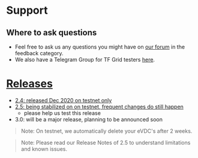 # Support

## Where to ask questions

- Feel free to ask us any questions you might have on [our forum](https://forum.threefold.io) in the feedback category.
- We also have a Telegram Group for TF Grid testers [here](https://t.me/joinchat/BwOvOxxgK59GmRoZ2_sM0w).

# [Releases](release_notes)

- [2.4: released Dec 2020 on testnet only](release_notes_2_4_0)
- [2.5: being stabilized on on testnet, frequent changes do still happen](release_notes_2_5_0)
  - please help us test this release
- 3.0: will be a major release, planning to be announced soon

> Note: On testnet, we automatically delete your eVDC's after 2 weeks.

> Note: Please read our Release Notes of 2.5 to understand limitations and known issues.
